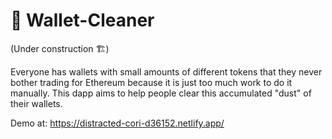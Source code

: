 # 🧹 Wallet-Cleaner

(Under construction 🏗)

Everyone has wallets with small amounts of different tokens that they never bother trading for Ethereum because it is just too much work to do it manually.
This dapp aims to help people clear this accumulated "dust" of their wallets.

Demo at: https://distracted-cori-d36152.netlify.app/
